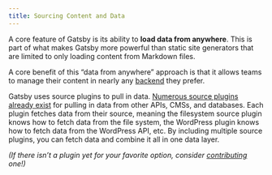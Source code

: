 ```yaml
---
title: Sourcing Content and Data
---
```


A core feature of Gatsby is its ability to **load data from anywhere**. This is part of what makes Gatsby more powerful than static site generators that are limited to only loading content from Markdown files.

A core benefit of this “data from anywhere” approach is that it allows teams to manage their content in nearly any [backend](/docs/glossary/#backend) they prefer.

Gatsby uses source plugins to pull in data. [Numerous source plugins already exist](/plugins/?=gatsby-source) for pulling in data from other APIs, CMSs, and databases. Each plugin fetches data from their source, meaning the filesystem source plugin knows how to fetch data from the file system, the WordPress plugin knows how to fetch data from the WordPress API, etc. By including multiple source plugins, you can fetch data and combine it all in one data layer.

*(If there isn’t a plugin yet for your favorite option, consider [contributing](/docs/creating-plugins) one!)*

<GuideList slug={props.slug} />